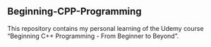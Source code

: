 ## Beginning-CPP-Programming

This repository contains my personal learning of the Udemy course “Beginning C++ Programming - From Beginner to Beyond”.
